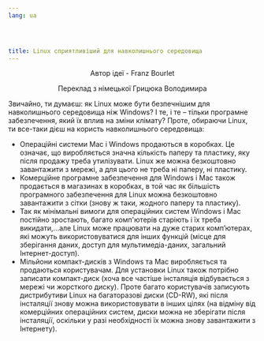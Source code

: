```yaml
---
lang: ua
﻿



title: Linux сприятливіший для навколишнього середовища
---
```


<p align="center">Автор ідеї - Franz Bourlet
<p align="center">Переклад з німецької Грицюка  Володимира

Звичайно, ти думаєш: як Linux може бути безпечнішим для навколишнього середовища ніж Windows? І те, і те – тільки програмне забезпечення, який їх вплив на зміни клімату? Проте, обираючи Linux,  ти все-таки дієш на користь навколишнього середовища:

<ul>

<li>Операційні системи Mac і Windows продаються в коробках. Це означає, що виробляється значна кількість паперу та пластику, яку після продажу треба утилізувати. Linux же можна безкоштовно завантажити з мережі, а для цього не треба ні паперу, ні пластику.</li>

<li>Комерційне програмне забезпечення для Windows і Mac також продається в магазинах в коробках, в той час як більшість програмного забезпечення для Linux можна безкоштовно завантажити з сітки (знову ж таки, жодного паперу та пластику).</li>

<li>Так як  мінімальні вимоги для операційних систем Windows і Mac постійно зростають, багато комп'ютерів старіють і їх треба викидати,...але Linuх може працювати на дуже старих комп’ютерах, які можуть використовуватися для інших функцій (місце для зберігання даних, доступ для мультимедіа-даних, загальний Інтернет-доступ).</li>

<li>Мільйони компакт-дисків з Windows та Mac виробляється та продаються користувачам. Для установки Linux також потрібно записати компакт-диск (хоча все частіше інсталяція відбувається з мережі чи жорсткого диску). Проте багато користувачів записують дистрибутиви Linuх на багаторазові диски (CD-RW), які після інсталяції знову можна використовувати в інших цілях (на відміну від комерційних  операційних систем, диски можна не зберігати після інсталяції, оскільки у разі необхідності їх можна знову завантажити з Інтернету).</li>

</ul>




